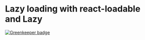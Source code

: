 # Lazy loading with react-loadable and Lazy

[![Greenkeeper badge](https://badges.greenkeeper.io/alpersonalwebsite/react-loadable-vs-lazy.svg)](https://greenkeeper.io/)
